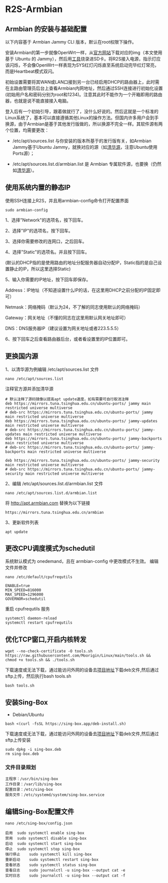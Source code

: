 # R2S-Armbian
## Armbian 的安装与基础配置
以下内容基于 Armbian Jammy CLI 版本，默认在root权限下操作。

安装Armbian的第一步就像OpenWrt一样，从[官方网站](https://www.armbian.com/nanopi-r2s)下载对应的img（本文使用基于 Ubuntu 的 Jammy），然后用[工具](https://etcher.balena.io)烧录进SD卡。将R2S接入电源，指示灯应该闪烁，不会像OpenWrt一样表现为SYS红灯闪烁直至系统启动完毕红灯常亮，而是Heartbeat模式双闪。

初始设置需要将其WAN或LAN口接到另一台已经启用DHCP的路由器上，此时需在主路由管理员后台上查看Armbian内网地址，然后通过SSH连接进行初始化设置(初始用户名和密码分别为root和1234)。注意其此时不能作为一个开箱即用的路由器，也就是说不能直接接入电脑。

登入后有一个初始引导，跟着做就行了，没什么好说的。然后这就是一个标准的Linux系统了，基本可以直接遵循其他Linux的操作方法。但国内许多用户会到手换源，由于Armbian是基于其他发行版做的，所以换源不完全一样。其软件源有两个位置，均需要更改：

- /etc/apt/sources.list 与你安装的版本所基于的发行版有关，如Armbian Jammy基于Ubuntu Jammy，就换对应的源（如[清华源](https://mirrors.tuna.tsinghua.edu.cn/help/ubuntu-ports)，注意Ubuntu使用Ports源）；

- /etc/apt/sources.list.d/armbian.list 是 Armbian 专属软件源，也要换（仍然如[清华源](https://mirrors.tuna.tsinghua.edu.cn/help/armbian)）。

## 使用系统内置的静态IP
使用SSH连接上R2S，并且用armbian-config命令打开配置界面
```
sudo armbian-config
```
1、选择"Network"的选项名，按下回车。

2、选择"IP"的选项名，按下回车。

3、选择你需要修改的连网口，之后回车。

4、选择"Static"的选项名。并且按下回车。

  (默认的DHCP指的是使用路由的地址分配服务器自动分配IP，Static指的是自己设置静止的IP，所以这里选择Static)

5、输入你需要的IP地址，按下回车即保存。

  Address：IP地址（不知道设置什么IP的话，在这里用DHCP之前分配的IP固定即可）

  Netmask：网络掩码（默认为24，不了解的同志使用默认的网络掩码）

  Gateway：网关地址（不懂的同志在这里用默认网关地址即可）

  DNS：DNS服务器IP（建议设置为网关地址或者223.5.5.5）

6、按下回车之后查看路由器后台，或者看设置里的IP位置即可。

## 更换国内源
1、以清华源为例编辑 /etc/apt/sources.list 文件
```
nano /etc/apt/sources.list
```
注释官方源并添加清华源
```
# 默认注释了源码镜像以提高apt update速度，如有需要可自行取消注释
deb https://mirrors.tuna.tsinghua.edu.cn/ubuntu-ports/ jammy main restricted universe multiverse
# deb-src https://mirrors.tuna.tsinghua.edu.cn/ubuntu-ports/ jammy main restricted universe multiverse
deb https://mirrors.tuna.tsinghua.edu.cn/ubuntu-ports/ jammy-updates main restricted universe multiverse
# deb-src https://mirrors.tuna.tsinghua.edu.cn/ubuntu-ports/ jammy-updates main restricted universe multiverse
deb https://mirrors.tuna.tsinghua.edu.cn/ubuntu-ports/ jammy-backports main restricted universe multiverse
# deb-src https://mirrors.tuna.tsinghua.edu.cn/ubuntu-ports/ jammy-backports main restricted universe multiverse

deb https://mirrors.tuna.tsinghua.edu.cn/ubuntu-ports/ jammy-security main restricted universe multiverse
# deb-src https://mirrors.tuna.tsinghua.edu.cn/ubuntu-ports/ jammy-security main restricted universe multiverse
```
2、编辑 /etc/apt/sources.list.d/armbian.list 文件
```
nano /etc/apt/sources.list.d/armbian.list
```
将 http://apt.armbian.com 替换为以下链接
```
https://mirrors.tuna.tsinghua.edu.cn/armbian
```
3、更新软件列表
```
apt update
```
## 更改CPU调度模式为schedutil
系统默认模式为 onedemand，且在 armbian-config 中更改模式不生效。 编辑文件并修改
```
nano /etc/default/cpufrequtils
```
```
ENABLE=true
MIN_SPEED=816000
MAX_SPEED=1296000
GOVERNOR=schedutil
```
重启 cpufrequtils 服务
```
systemctl daemon-reload
systemctl restart cpufrequtils
```
## 优化TCP窗口,开启内核转发
```
wget --no-check-certificate -O tools.sh https://raw.githubusercontent.com/Moorigin/Linux/main/tools.sh && chmod +x tools.sh && ./tools.sh
```
下载速度或无法下载，通过能访问外网的设备去[项目地址](https://github.com/Moorigin/Linux)下载deb文件,然后通过sftp上传，然后执行bash tools.sh
```
bash tools.sh
```
## 安装Sing-Box
- Debian/Ubuntu
```
bash <(curl -fsSL https://sing-box.app/deb-install.sh)
```
下载速度或无法下载，通过能访问外网的设备去[项目地址](https://github.com/SagerNet/sing-box/releases)下载deb文件,然后通过sftp上传安装
```
sudo dpkg -i sing-box.deb
rm sing-box.deb
```
### 文件目录规划
```
主程序：/usr/bin/sing-box
工作目录：/var/lib/sing-box
配置目录：/etc/sing-box
服务文件：/etc/systemd/system/sing-box.service
```
## 编辑Sing-Box配置文件
```
nano /etc/sing-box/config.json
```
```
启用	sudo systemctl enable sing-box
禁用	sudo systemctl disable sing-box
启动	sudo systemctl start sing-box
停止	sudo systemctl stop sing-box
强行停止	sudo systemctl kill sing-box
重新启动	sudo systemctl restart sing-box
查看状态	sudo systemctl status sing-box
查看日志	sudo journalctl -u sing-box --output cat -e
实时日志	sudo journalctl -u sing-box --output cat -f
```
